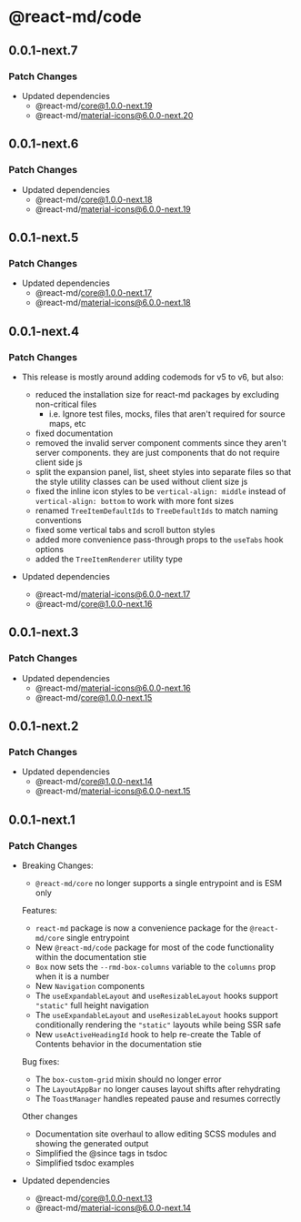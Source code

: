 # @react-md/code

## 0.0.1-next.7

### Patch Changes

- Updated dependencies
  - @react-md/core@1.0.0-next.19
  - @react-md/material-icons@6.0.0-next.20

## 0.0.1-next.6

### Patch Changes

- Updated dependencies
  - @react-md/core@1.0.0-next.18
  - @react-md/material-icons@6.0.0-next.19

## 0.0.1-next.5

### Patch Changes

- Updated dependencies
  - @react-md/core@1.0.0-next.17
  - @react-md/material-icons@6.0.0-next.18

## 0.0.1-next.4

### Patch Changes

- This release is mostly around adding codemods for v5 to v6, but also:

  - reduced the installation size for react-md packages by excluding non-critical files
    - i.e. Ignore test files, mocks, files that aren't required for source maps, etc
  - fixed documentation
  - removed the invalid server component comments since they aren't server components. they are just components that do not require client side js
  - split the expansion panel, list, sheet styles into separate files so that the style utility classes can be used without client size js
  - fixed the inline icon styles to be `vertical-align: middle` instead of `vertical-align: bottom` to work with more font sizes
  - renamed `TreeItemDefaultIds` to `TreeDefaultIds` to match naming conventions
  - fixed some vertical tabs and scroll button styles
  - added more convenience pass-through props to the `useTabs` hook options
  - added the `TreeItemRenderer` utility type

- Updated dependencies
  - @react-md/material-icons@6.0.0-next.17
  - @react-md/core@1.0.0-next.16

## 0.0.1-next.3

### Patch Changes

- Updated dependencies
  - @react-md/material-icons@6.0.0-next.16
  - @react-md/core@1.0.0-next.15

## 0.0.1-next.2

### Patch Changes

- Updated dependencies
  - @react-md/core@1.0.0-next.14
  - @react-md/material-icons@6.0.0-next.15

## 0.0.1-next.1

### Patch Changes

- Breaking Changes:

  - `@react-md/core` no longer supports a single entrypoint and is ESM only

  Features:

  - `react-md` package is now a convenience package for the `@react-md/core` single entrypoint
  - New `@react-md/code` package for most of the code functionality within the documentation stie
  - `Box` now sets the `--rmd-box-columns` variable to the `columns` prop when it is a number
  - New `Navigation` components
  - The `useExpandableLayout` and `useResizableLayout` hooks support `"static"` full height navigation
  - The `useExpandableLayout` and `useResizableLayout` hooks support conditionally rendering the `"static"` layouts while being SSR safe
  - New `useActiveHeadingId` hook to help re-create the Table of Contents behavior in the documentation stie

  Bug fixes:

  - The `box-custom-grid` mixin should no longer error
  - The `LayoutAppBar` no longer causes layout shifts after rehydrating
  - The `ToastManager` handles repeated pause and resumes correctly

  Other changes

  - Documentation site overhaul to allow editing SCSS modules and showing the generated output
  - Simplified the @since tags in tsdoc
  - Simplified tsdoc examples

- Updated dependencies
  - @react-md/core@1.0.0-next.13
  - @react-md/material-icons@6.0.0-next.14
